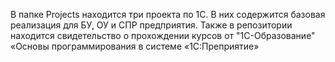 В папке Projects находится три проекта по 1С. В них содержится базовая реализация для БУ, ОУ и СПР предприятия.
Также в репозитории находится свидетельство о прохождении курсов от "1С-Образование" «Основы программирования в системе «1С:Преприятие»
